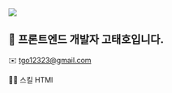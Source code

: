 <img src="https://capsule-render.vercel.app/api?type=waving&color=timeAuto&height=150&section=header&text=Koh's%Github%20render&fontSize=50" />

## 👋 프론트엔드 개발자 고태호입니다.

✉️ tgo12323@gmail.com

👨‍🔧 스킬
HTMl

<!--
**Taiho1998/Taiho1998** is a ✨ _special_ ✨ repository because its `README.md` (this file) appears on your GitHub profile.

Here are some ideas to get you started:

- 🔭 I’m currently working on ...
- 🌱 I’m currently learning ...
- 👯 I’m looking to collaborate on ...
- 🤔 I’m looking for help with ...
- 💬 Ask me about ...
- 📫 How to reach me: ...
- 😄 Pronouns: ...
- ⚡ Fun fact: ...
-->
